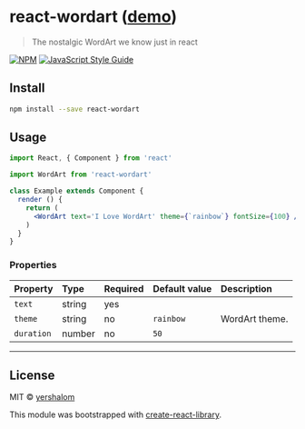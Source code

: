 # react-wordart ([demo](https://yershalom.github.io/react-wordart/))

> The nostalgic WordArt we know just in react

[![NPM](https://img.shields.io/npm/v/react-wordart.svg)](https://www.npmjs.com/package/react-wordart) [![JavaScript Style Guide](https://img.shields.io/badge/code_style-standard-brightgreen.svg)](https://standardjs.com)

## Install

```bash
npm install --save react-wordart
```

## Usage

```jsx
import React, { Component } from 'react'

import WordArt from 'react-wordart'

class Example extends Component {
  render () {
    return (
      <WordArt text='I Love WordArt' theme={`rainbow`} fontSize={100} />
    )
  }
}
```

### Properties

Property | Type | Required | Default value | Description
:--- | :--- | :--- | :--- | :---
`text`|string|yes||
`theme`|string|no|`rainbow`| WordArt theme.
`duration`|number|no|`50`|
-----

## License

MIT © [yershalom](https://github.com/yershalom)

This module was bootstrapped with [create-react-library](https://github.com/transitive-bullshit/create-react-library).
